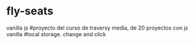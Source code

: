 # fly-seats
vanilla js
#proyecto del curso de traversy media, de 20 proyectos con js vanilla
#local storage. change and click
